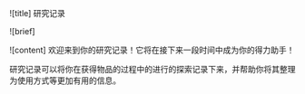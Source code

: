 ![title]
研究记录

![brief]

![content]
欢迎来到你的研究记录！它将在接下来一段时间中成为你的得力助手！

研究记录可以将你在获得物品的过程中的进行的探索记录下来，并帮助你将其整理为使用方式等更加有用的信息。